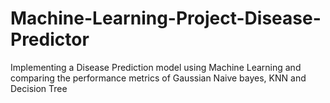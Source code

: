 # Machine-Learning-Project-Disease-Predictor
Implementing a Disease Prediction model using Machine Learning and comparing the performance metrics of Gaussian Naive bayes, KNN and Decision Tree
